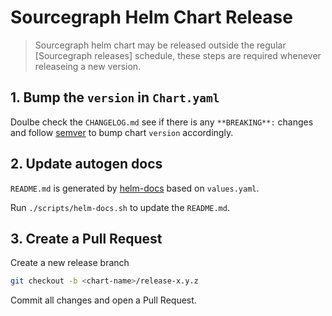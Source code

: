 # Sourcegraph Helm Chart Release

> Sourcegraph helm chart may be released outside the regular [Sourcegraph releases] schedule, these steps are required whenever releaseing a new version.

## 1. Bump the `version` in `Chart.yaml`

Doulbe check the `CHANGELOG.md` see if there is any `**BREAKING**:` changes and follow [semver] to bump chart `version` accordingly.

## 2. Update autogen docs

`README.md` is generated by [helm-docs] based on `values.yaml`.

Run `./scripts/helm-docs.sh` to update the `README.md`.

## 3. Create a Pull Request

Create a new release branch

```sh
git checkout -b <chart-name>/release-x.y.z
```

Commit all changes and open a Pull Request.

[semver]: https://semver.org/
[sourcegraph release]: https://handbook.sourcegraph.com/departments/product-engineering/engineering/process/releases/
[helm-docs]: https://github.com/norwoodj/helm-docs
